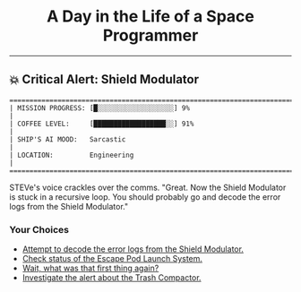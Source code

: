<h1 align="center">A Day in the Life of a Space Programmer</h1>

---

<h2 id="node-95">💥 Critical Alert: Shield Modulator</h2>

```
========================================================================
| MISSION PROGRESS: [█░░░░░░░░░░░░░░░░░░░] 9%                                  |
| COFFEE LEVEL:     [██████████████████░░] 91%                                 |
| SHIP'S AI MOOD:   Sarcastic                                                  |
| LOCATION:         Engineering                                                |
========================================================================
```

STEVe's voice crackles over the comms. "Great. Now the Shield Modulator is stuck in a recursive loop. You should probably go and decode the error logs from the Shield Modulator."



### Your Choices

*   [Attempt to decode the error logs from the Shield Modulator.](./README-0100.md)
*   [Check status of the Escape Pod Launch System.](../stage-03/README-0108.md)
*   [Wait, what was that first thing again?](./README-0091.md)
*   [Investigate the alert about the Trash Compactor.](../stage-03/README-0106.md)
